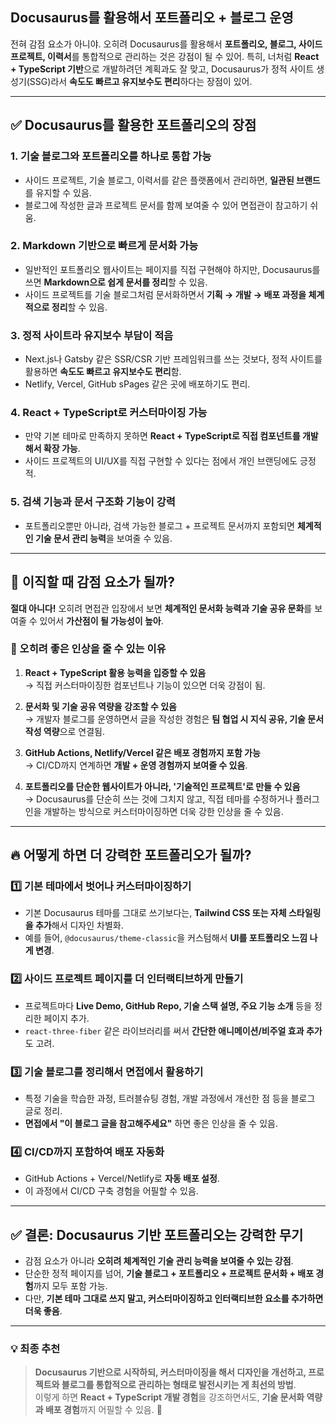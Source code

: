 ## Docusaurus를 활용해서 포트폴리오 + 블로그 운영

전혀 감점 요소가 아니야. 오히려 Docusaurus를 활용해서 **포트폴리오, 블로그, 사이드 프로젝트, 이력서**를 통합적으로 관리하는 것은 강점이 될 수 있어. 특히, 너처럼 **React + TypeScript 기반**으로 개발하려던 계획과도 잘 맞고, Docusaurus가 정적 사이트 생성기(SSG)라서 **속도도 빠르고 유지보수도 편리**하다는 장점이 있어.

---

## ✅ **Docusaurus를 활용한 포트폴리오의 장점**

### 1. **기술 블로그와 포트폴리오를 하나로 통합 가능**

- 사이드 프로젝트, 기술 블로그, 이력서를 같은 플랫폼에서 관리하면, **일관된 브랜드**를 유지할 수 있음.
- 블로그에 작성한 글과 프로젝트 문서를 함께 보여줄 수 있어 면접관이 참고하기 쉬움.

### 2. **Markdown 기반으로 빠르게 문서화 가능**

- 일반적인 포트폴리오 웹사이트는 페이지를 직접 구현해야 하지만, Docusaurus를 쓰면 **Markdown으로 쉽게 문서를 정리**할 수 있음.
- 사이드 프로젝트를 기술 블로그처럼 문서화하면서 **기획 → 개발 → 배포 과정을 체계적으로 정리**할 수 있음.

### 3. **정적 사이트라 유지보수 부담이 적음**

- Next.js나 Gatsby 같은 SSR/CSR 기반 프레임워크를 쓰는 것보다, 정적 사이트를 활용하면 **속도도 빠르고 유지보수도 편리**함.
- Netlify, Vercel, GitHub sPages 같은 곳에 배포하기도 편리.

### 4. **React + TypeScript로 커스터마이징 가능**

- 만약 기본 테마로 만족하지 못하면 **React + TypeScript로 직접 컴포넌트를 개발해서 확장 가능**.
- 사이드 프로젝트의 UI/UX를 직접 구현할 수 있다는 점에서 개인 브랜딩에도 긍정적.

### 5. **검색 기능과 문서 구조화 기능이 강력**

- 포트폴리오뿐만 아니라, 검색 가능한 블로그 + 프로젝트 문서까지 포함되면 **체계적인 기술 문서 관리 능력**을 보여줄 수 있음.

---

## 🚨 **이직할 때 감점 요소가 될까?**

**절대 아니다!** 오히려 면접관 입장에서 보면 **체계적인 문서화 능력과 기술 공유 문화**를 보여줄 수 있어서 **가산점이 될 가능성이 높아**.

### 🔹 오히려 좋은 인상을 줄 수 있는 이유

1. **React + TypeScript 활용 능력을 입증할 수 있음**  
   → 직접 커스터마이징한 컴포넌트나 기능이 있으면 더욱 강점이 됨.
2. **문서화 및 기술 공유 역량을 강조할 수 있음**  
   → 개발자 블로그를 운영하면서 글을 작성한 경험은 **팀 협업 시 지식 공유, 기술 문서 작성 역량**으로 연결됨.

3. **GitHub Actions, Netlify/Vercel 같은 배포 경험까지 포함 가능**  
   → CI/CD까지 연계하면 **개발 + 운영 경험까지 보여줄 수 있음**.

4. **포트폴리오를 단순한 웹사이트가 아니라, '기술적인 프로젝트'로 만들 수 있음**  
   → Docusaurus를 단순히 쓰는 것에 그치지 않고, 직접 테마를 수정하거나 플러그인을 개발하는 방식으로 커스터마이징하면 더욱 강한 인상을 줄 수 있음.

---

## 🔥 **어떻게 하면 더 강력한 포트폴리오가 될까?**

### 1️⃣ **기본 테마에서 벗어나 커스터마이징하기**

- 기본 Docusaurus 테마를 그대로 쓰기보다는, **Tailwind CSS 또는 자체 스타일링을 추가**해서 디자인 차별화.
- 예를 들어, `@docusaurus/theme-classic`을 커스텀해서 **UI를 포트폴리오 느낌 나게 변경**.

### 2️⃣ **사이드 프로젝트 페이지를 더 인터랙티브하게 만들기**

- 프로젝트마다 **Live Demo, GitHub Repo, 기술 스택 설명, 주요 기능 소개** 등을 정리한 페이지 추가.
- `react-three-fiber` 같은 라이브러리를 써서 **간단한 애니메이션/비주얼 효과 추가**도 고려.

### 3️⃣ **기술 블로그를 정리해서 면접에서 활용하기**

- 특정 기술을 학습한 과정, 트러블슈팅 경험, 개발 과정에서 개선한 점 등을 블로그 글로 정리.
- **면접에서 "이 블로그 글을 참고해주세요"** 하면 좋은 인상을 줄 수 있음.

### 4️⃣ **CI/CD까지 포함하여 배포 자동화**

- GitHub Actions + Vercel/Netlify로 **자동 배포 설정**.
- 이 과정에서 CI/CD 구축 경험을 어필할 수 있음.

---

## ✅ **결론: Docusaurus 기반 포트폴리오는 강력한 무기**

- 감점 요소가 아니라 **오히려 체계적인 기술 관리 능력을 보여줄 수 있는 강점**.
- 단순한 정적 페이지를 넘어, **기술 블로그 + 포트폴리오 + 프로젝트 문서화 + 배포 경험**까지 모두 포함 가능.
- 다만, **기본 테마 그대로 쓰지 말고, 커스터마이징하고 인터랙티브한 요소를 추가하면 더욱 좋음**.

---

### 💡 **최종 추천**

> **Docusaurus 기반으로 시작하되, 커스터마이징을 해서 디자인을 개선하고, 프로젝트와 블로그를 통합적으로 관리하는 형태로 발전시키는 게 최선의 방법**.  
> 이렇게 하면 **React + TypeScript 개발 경험**을 강조하면서도, **기술 문서화 역량과 배포 경험**까지 어필할 수 있음. 🚀

